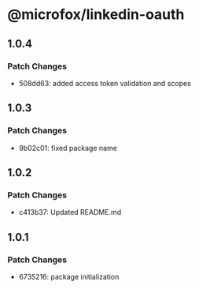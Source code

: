 # @microfox/linkedin-oauth

## 1.0.4

### Patch Changes

- 508dd63: added access token validation and scopes

## 1.0.3

### Patch Changes

- 9b02c01: fixed package name

## 1.0.2

### Patch Changes

- c413b37: Updated README.md

## 1.0.1

### Patch Changes

- 6735216: package initialization
